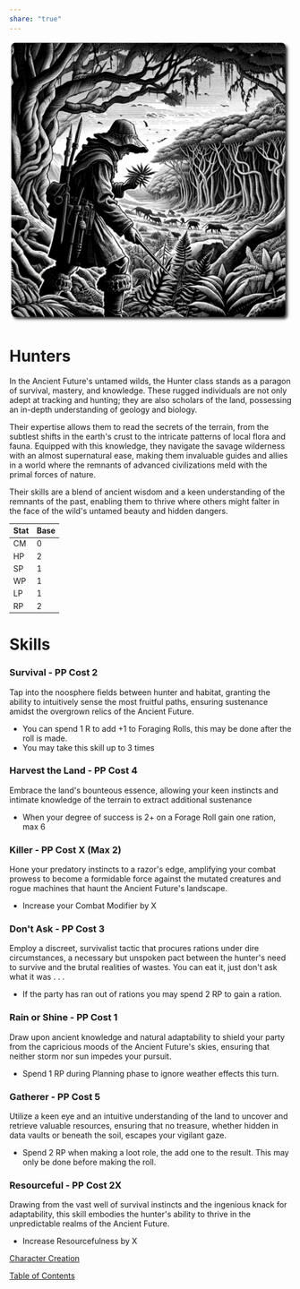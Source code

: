 ```yaml
---  
share: "true"  
---  
```

  
![hunter](./hunter.png)    
    
# Hunters    
    
In the Ancient Future's untamed wilds, the Hunter class stands as a paragon of survival, mastery, and knowledge. These rugged individuals are not only adept at tracking and hunting; they are also scholars of the land, possessing an in-depth understanding of geology and biology.     
    
Their expertise allows them to read the secrets of the terrain, from the subtlest shifts in the earth's crust to the intricate patterns of local flora and fauna. Equipped with this knowledge, they navigate the savage wilderness with an almost supernatural ease, making them invaluable guides and allies in a world where the remnants of advanced civilizations meld with the primal forces of nature.     
    
Their skills are a blend of ancient wisdom and a keen understanding of the remnants of the past, enabling them to thrive where others might falter in the face of the wild's untamed beauty and hidden dangers.    
    
    
| Stat | Base |    
| ---- | ---- |    
| CM | 0 |    
| HP | 2 |    
| SP | 1 |    
| WP | 1 |    
| LP | 1 |    
| RP | 2 |    
    
# Skills    
    
### Survival - PP Cost 2    
    
Tap into the noosphere fields between hunter and habitat, granting the ability to intuitively sense the most fruitful paths, ensuring sustenance amidst the overgrown relics of the Ancient Future.    
    
- You can spend 1 R to add +1 to Foraging Rolls, this may be done after the roll is made.    
- You may take this skill up to 3 times    
    
### Harvest the Land - PP Cost 4    
    
Embrace the land's bounteous essence, allowing your keen instincts and intimate knowledge of the terrain to extract additional sustenance    
    
- When your degree of success is 2+  on a Forage Roll gain one ration, max 6    
    
### Killer - PP Cost X (Max 2)    
    
Hone your predatory instincts to a razor's edge, amplifying your combat prowess to become a formidable force against the mutated creatures and rogue machines that haunt the Ancient Future's landscape.    
    
- Increase your Combat Modifier by X    
    
### Don't Ask - PP Cost 3    
    
Employ a discreet, survivalist tactic that procures rations under dire circumstances, a necessary but unspoken pact between the hunter's need to survive and the brutal realities of wastes. You can eat it, just don't ask what it was . . .    
    
- If the party has ran out of rations you may spend 2 RP to gain a ration.    
    
### Rain or Shine  - PP Cost 1    
    
Draw upon ancient knowledge and natural adaptability to shield your party from the capricious moods of the Ancient Future's skies, ensuring that neither storm nor sun impedes your pursuit.    
    
- Spend 1 RP during Planning phase to ignore weather effects this turn.    
    
### Gatherer - PP Cost 5    
    
Utilize a keen eye and an intuitive understanding of the land to uncover and retrieve valuable resources, ensuring that no treasure, whether hidden in data vaults or beneath the soil, escapes your vigilant gaze.    
    
- Spend 2 RP when making a loot role, the add one to the result. This may only be done before making the roll.    
    
### Resourceful - PP Cost 2X    
    
Drawing from the vast well of survival instincts and the ingenious knack for adaptability, this skill embodies the hunter's ability to thrive in the unpredictable realms of the Ancient Future.    
    
- Increase Resourcefulness by X    
    
    
[Character Creation](./Character-Creation.html)    
    
[Table of Contents](./Table-of-Contents.html)    
